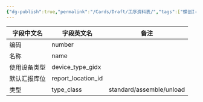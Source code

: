 ```yaml
---
{"dg-publish":true,"permalink":"/Cards/Draft/工序资料表/","tags":["蝶创I-MES/MES/江淮毅昌"]}
---
```




| **字段中文名** | **字段英文名**          | **备注**                                    |
| --------- | ------------------ | ----------------------------------------- |
| 编码        | number             |                                           |
| 名称        | name               |                                           |
| 使用设备类型    | device_type_gidx   |                                           |
| 默认汇报库位    | report_location_id |                                           |
| 类型        | type_class         | standard/assemble/unload |
